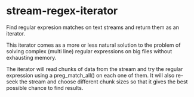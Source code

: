 # stream-regex-iterator

Find regular expresion matches on text streams and return them as an iterator.

This iterator comes as a more or less natural solution to the problem of solving complex 
(multi line) regular expressions on big files without exhausting memory.

The iterator will read chunks of data from the stream and try the regular expression 
using a preg_match_all() on each one of them.
It will also re-seek the stream and choose different chunk sizes so that it gives 
 the best possible chance to find results.
